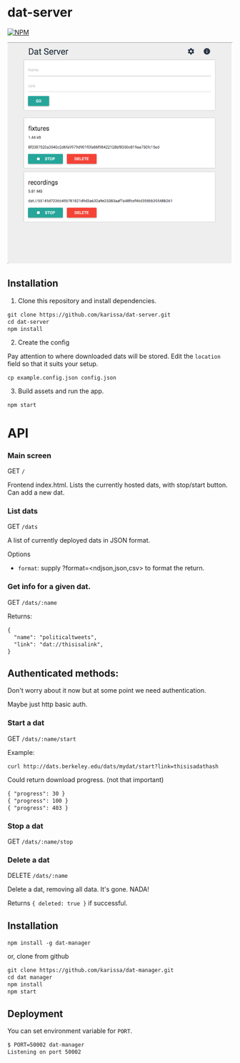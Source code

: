 # dat-server

[![NPM](https://nodei.co/npm/dat-server.png)](https://nodei.co/npm/dat-server/)

![static/example.png](static/example.png)


## Installation

1. Clone this repository and install dependencies.

```
git clone https://github.com/karissa/dat-server.git
cd dat-server
npm install
```

2. Create the config

Pay attention to where downloaded dats will be stored. Edit the `location` field so that it suits your setup.

```
cp example.config.json config.json
```

3. Build assets and run the app.

```
npm start
```


# API

### Main screen

GET `/`

Frontend index.html. Lists the currently hosted dats, with stop/start button. Can add a new dat.

### List dats

GET `/dats`

A list of currently deployed dats in JSON format.

Options

- `format`: supply ?format=<ndjson,json,csv> to format the return.

###  Get info for a given dat.

GET `/dats/:name`

Returns:
```
{
  "name": "politicaltweets",
  "link": "dat://thisisalink",
}
```

## Authenticated methods:

Don't worry about it now but at some point we need authentication.

Maybe just http basic auth.

### Start a dat

GET `/dats/:name/start`

Example:

```
curl http://dats.berkeley.edu/dats/mydat/start?link=thisisadathash
```

Could return download progress. (not that important)

```
{ "progress": 30 }
{ "progress": 100 }
{ "progress": 403 }
```

### Stop a dat

GET `/dats/:name/stop`

### Delete a dat

DELETE `/dats/:name`

Delete a dat, removing all data. It's gone. NADA!

Returns `{ deleted: true }` if successful.

## Installation

```
npm install -g dat-manager
```

or, clone from github

```
git clone https://github.com/karissa/dat-manager.git
cd dat manager
npm install
npm start
```

## Deployment

You can set environment variable for `PORT`.

```
$ PORT=50002 dat-manager
Listening on port 50002
```
